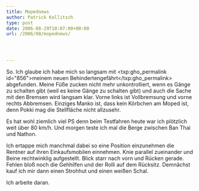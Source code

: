 ```yaml
---
title: Mopednews
author: Patrick Kollitsch
type: post
date: 2006-08-29T10:07:00+00:00
url: /2006/08/mopednews/




---
```

So. Ich glaube ich habe mich so langsam mit <txp:gho_permalink id="856">meinem neuen Behindertengef&auml;hrt</txp:gho_permalink> abgefunden. Meine F&uuml;&szlig;e zucken nicht mehr unkontrolliert, wenn es G&auml;nge zu schalten gibt (weil es keine G&auml;nge zu schalten gibt) und auch die Sache mit den Bremsen wird langsam klar. Vorne links ist Vollbremsung und vorne rechts Abbremsen. Einziges Manko ist, dass kein K&ouml;rbchen am Moped ist, denn Pokki mag die Stellfl&auml;che nicht allzusehr. 

Es hat wohl ziemlich viel PS denn beim Testfahren heute war ich pl&ouml;tzlich weit &uuml;ber 80 km/h. Und morgen teste ich mal die Berge zwischen Ban Thai und Nathon. 

Ich ertappe mich manchmal dabei so eine Position einzunehmen die Rentner auf ihren Einkaufsmobilen einnehmen. Knie parallel zueinander und Beine rechtwinklig aufgestellt. Blick starr nach vorn und R&uuml;cken gerade. Fehlen blo&szlig; noch die Gehhilfen und der Rolli auf dem R&uuml;cksitz. Demn&auml;chst kauf ich mir dann einen Strohhut und einen wei&szlig;en Schal. 

Ich arbeite daran.